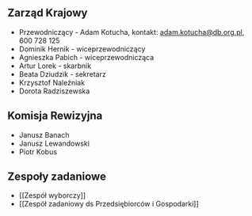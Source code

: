 ## Zarząd Krajowy
* Przewodniczący - Adam Kotucha, kontakt: adam.kotucha@db.org.pl, 600 728 125
* Dominik Hernik - wiceprzewodniczący
* Agnieszka Pabich - wiceprzewodnicząca
* Artur Lorek - skarbnik
* Beata Dziudzik - sekretarz
* Krzysztof Naleźniak
* Dorota Radziszewska

## Komisja Rewizyjna
* Janusz Banach
* Janusz Lewandowski
* Piotr Kobus

## Zespoły zadaniowe
* [[Zespół wyborczy]]
* [[Zespół zadaniowy ds Przedsiębiorców i Gospodarki]]
